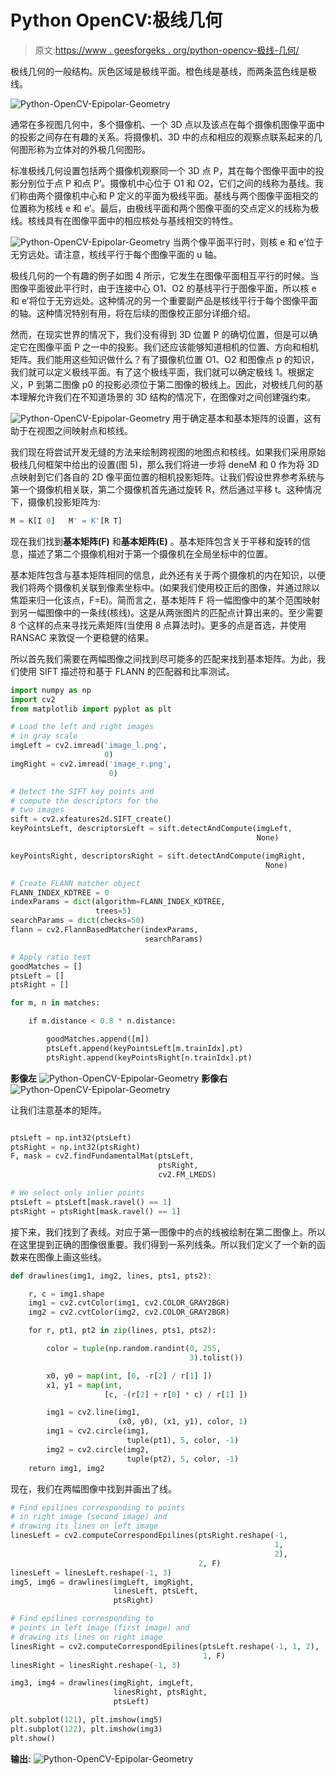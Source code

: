 # Python OpenCV:极线几何

> 原文:[https://www . geesforgeks . org/python-opencv-极线-几何/](https://www.geeksforgeeks.org/python-opencv-epipolar-geometry/)

极线几何的一般结构。灰色区域是极线平面。橙色线是基线，而两条蓝色线是极线。

![Python-OpenCV-Epipolar-Geometry](img/7a461389557058947c51609674fcc6bf.png)

通常在多视图几何中，多个摄像机、一个 3D 点以及该点在每个摄像机图像平面中的投影之间存在有趣的关系。将摄像机、3D 中的点和相应的观察点联系起来的几何图形称为立体对的外极几何图形。

标准极线几何设置包括两个摄像机观察同一个 3D 点 P，其在每个图像平面中的投影分别位于点 P 和点 P’。摄像机中心位于 O1 和 O2，它们之间的线称为基线。我们称由两个摄像机中心和 P 定义的平面为极线平面。基线与两个图像平面相交的位置称为核线 e 和 e’。最后，由极线平面和两个图像平面的交点定义的线称为极线。核线具有在图像平面中的相应核处与基线相交的特性。

![Python-OpenCV-Epipolar-Geometry](img/c9dead016dd09d6d32f021b556a44756.png)
当两个像平面平行时，则核 e 和 e’位于无穷远处。请注意，核线平行于每个图像平面的 u 轴。

极线几何的一个有趣的例子如图 4 所示，它发生在图像平面相互平行的时候。当图像平面彼此平行时，由于连接中心 O1、O2 的基线平行于图像平面，所以核 e 和 e’将位于无穷远处。这种情况的另一个重要副产品是核线平行于每个图像平面的轴。这种情况特别有用，将在后续的图像校正部分详细介绍。

然而，在现实世界的情况下，我们没有得到 3D 位置 P 的确切位置，但是可以确定它在图像平面 P 之一中的投影。我们还应该能够知道相机的位置、方向和相机矩阵。我们能用这些知识做什么？有了摄像机位置 O1、O2 和图像点 p 的知识，我们就可以定义极线平面。有了这个极线平面，我们就可以确定极线 1。根据定义，P 到第二图像 p0 的投影必须位于第二图像的极线上。因此，对极线几何的基本理解允许我们在不知道场景的 3D 结构的情况下，在图像对之间创建强约束。

![Python-OpenCV-Epipolar-Geometry](img/a86559e4641df073b912426613357489.png)
用于确定基本和基本矩阵的设置，这有助于在视图之间映射点和核线。

我们现在将尝试开发无缝的方法来绘制跨视图的地图点和核线。如果我们采用原始极线几何框架中给出的设置(图 5)，那么我们将进一步将 deneM 和 0 作为将 3D 点映射到它们各自的 2D 像平面位置的相机投影矩阵。让我们假设世界参考系统与第一个摄像机相关联，第二个摄像机首先通过旋转 R，然后通过平移 t。这种情况下，摄像机投影矩阵为:

```py
M = K[I 0]   M' = K'[R T]
```

现在我们找到**基本矩阵(F)** 和**基本矩阵(E)** 。基本矩阵包含关于平移和旋转的信息，描述了第二个摄像机相对于第一个摄像机在全局坐标中的位置。

基本矩阵包含与基本矩阵相同的信息，此外还有关于两个摄像机的内在知识，以便我们将两个摄像机关联到像素坐标中。(如果我们使用校正后的图像，并通过除以焦距来归一化该点，F=E)。简而言之，基本矩阵 F 将一幅图像中的某个范围映射到另一幅图像中的一条线(核线)。这是从两张图片的匹配点计算出来的。至少需要 8 个这样的点来寻找元素矩阵(当使用 8 点算法时)。更多的点是首选，并使用 RANSAC 来敦促一个更稳健的结果。

所以首先我们需要在两幅图像之间找到尽可能多的匹配来找到基本矩阵。为此，我们使用 SIFT 描述符和基于 FLANN 的匹配器和比率测试。

```py
import numpy as np
import cv2
from matplotlib import pyplot as plt

# Load the left and right images
# in gray scale
imgLeft = cv2.imread('image_l.png', 
                     0)
imgRight = cv2.imread('image_r.png',
                      0)

# Detect the SIFT key points and 
# compute the descriptors for the 
# two images
sift = cv2.xfeatures2d.SIFT_create()
keyPointsLeft, descriptorsLeft = sift.detectAndCompute(imgLeft,
                                                       None)

keyPointsRight, descriptorsRight = sift.detectAndCompute(imgRight,
                                                         None)

# Create FLANN matcher object
FLANN_INDEX_KDTREE = 0
indexParams = dict(algorithm=FLANN_INDEX_KDTREE,
                   trees=5)
searchParams = dict(checks=50)
flann = cv2.FlannBasedMatcher(indexParams,
                              searchParams)

# Apply ratio test
goodMatches = []
ptsLeft = []
ptsRight = []

for m, n in matches:

    if m.distance < 0.8 * n.distance:

        goodMatches.append([m])
        ptsLeft.append(keyPointsLeft[m.trainIdx].pt)
        ptsRight.append(keyPointsRight[n.trainIdx].pt)
```

**影像左**
![Python-OpenCV-Epipolar-Geometry](img/ff8547631e7c0a5aadbbe69910020b0b.png)
**影像右**
![Python-OpenCV-Epipolar-Geometry](img/cfc487b6bb7381d2887f75f5f16b9e39.png)

让我们注意基本的矩阵。

```py

ptsLeft = np.int32(ptsLeft)
ptsRight = np.int32(ptsRight)
F, mask = cv2.findFundamentalMat(ptsLeft,
                                 ptsRight,
                                 cv2.FM_LMEDS)

# We select only inlier points
ptsLeft = ptsLeft[mask.ravel() == 1]
ptsRight = ptsRight[mask.ravel() == 1]
```

接下来，我们找到了表线。对应于第一图像中的点的线被绘制在第二图像上。所以在这里提到正确的图像很重要。我们得到一系列线条。所以我们定义了一个新的函数来在图像上画这些线。

```py
def drawlines(img1, img2, lines, pts1, pts2):

    r, c = img1.shape
    img1 = cv2.cvtColor(img1, cv2.COLOR_GRAY2BGR)
    img2 = cv2.cvtColor(img2, cv2.COLOR_GRAY2BGR)

    for r, pt1, pt2 in zip(lines, pts1, pts2):

        color = tuple(np.random.randint(0, 255,
                                        3).tolist())

        x0, y0 = map(int, [0, -r[2] / r[1] ])
        x1, y1 = map(int, 
                     [c, -(r[2] + r[0] * c) / r[1] ])

        img1 = cv2.line(img1, 
                        (x0, y0), (x1, y1), color, 1)
        img1 = cv2.circle(img1,
                          tuple(pt1), 5, color, -1)
        img2 = cv2.circle(img2, 
                          tuple(pt2), 5, color, -1)
    return img1, img2
```

现在，我们在两幅图像中找到并画出了线。

```py
# Find epilines corresponding to points
# in right image (second image) and
# drawing its lines on left image
linesLeft = cv2.computeCorrespondEpilines(ptsRight.reshape(-1,
                                                           1,
                                                           2),
                                          2, F)
linesLeft = linesLeft.reshape(-1, 3)
img5, img6 = drawlines(imgLeft, imgRight, 
                       linesLeft, ptsLeft,
                       ptsRight)

# Find epilines corresponding to 
# points in left image (first image) and
# drawing its lines on right image
linesRight = cv2.computeCorrespondEpilines(ptsLeft.reshape(-1, 1, 2), 
                                           1, F)
linesRight = linesRight.reshape(-1, 3)

img3, img4 = drawlines(imgRight, imgLeft, 
                       linesRight, ptsRight,
                       ptsLeft)

plt.subplot(121), plt.imshow(img5)
plt.subplot(122), plt.imshow(img3)
plt.show()
```

**输出:**
![Python-OpenCV-Epipolar-Geometry](img/96e36074b1530d05b743b476a49a4375.png)